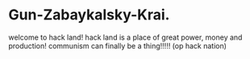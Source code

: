 # Gun-Zabaykalsky-Krai.
welcome to hack land! hack land is a place of great power, money and production! communism can finally be a thing!!!!! (op hack nation)
